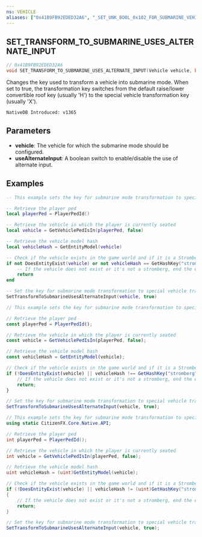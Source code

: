 ```yaml
---
ns: VEHICLE
aliases: ["0x41B9FB92EDED32A6", "_SET_UNK_BOOL_0x102_FOR_SUBMARINE_VEHICLE_TASK"]
---
```

## SET_TRANSFORM_TO_SUBMARINE_USES_ALTERNATE_INPUT

```c
// 0x41B9FB92EDED32A6
void SET_TRANSFORM_TO_SUBMARINE_USES_ALTERNATE_INPUT(Vehicle vehicle, bool useAlternateInput);
```

Changes the key used to transform a vehicle into submarine mode. When set to true, the transformation key switches from the default raise/lower convertible roof key (usually 'H') to the special vehicle transformation key (usually 'X').

```
NativeDB Introduced: v1365
```

## Parameters
* **vehicle**: The vehicle for which the submarine mode should be configured.
* **useAlternateInput**: A boolean switch to enable/disable the use of alternate input.

## Examples
```lua
-- This example sets the key for submarine mode transformation to special vehicle transform 

-- Retrieve the player ped
local playerPed = PlayerPedId()

-- Retrieve the vehicle in which the player is currently seated
local vehicle = GetVehiclePedIsIn(playerPed, false)

-- Retrieve the vehicle model hash
local vehicleHash = GetEntityModel(vehicle)

-- Check if the vehicle exists in the game world and if it is a Stromberg.
if not DoesEntityExist(vehicle) or not vehicleHash == GetHashKey("stromberg") then
    -- If the vehicle does not exist or it's not a stromberg, end the execution of the code here.
    return
end

-- Set the key for submarine mode transformation to special vehicle transform (X by default)
SetTransformToSubmarineUsesAlternateInput(vehicle, true) 
```

```js
// This example sets the key for submarine mode transformation to special vehicle transform

// Retrieve the player ped
const playerPed = PlayerPedId();

// Retrieve the vehicle in which the player is currently seated
const vehicle = GetVehiclePedIsIn(playerPed, false);

// Retrieve the vehicle model hash
const vehicleHash = GetEntityModel(vehicle);

// Check if the vehicle exists in the game world and if it is a Stromberg.
if (!DoesEntityExist(vehicle) || vehicleHash !== GetHashKey("stromberg")) {
    // If the vehicle does not exist or it's not a stromberg, end the execution of the code here.
    return;
}

// Set the key for submarine mode transformation to special vehicle transform (X by default)
SetTransformToSubmarineUsesAlternateInput(vehicle, true);
```

```cs
// This example sets the key for submarine mode transformation to special vehicle transform
using static CitizenFX.Core.Native.API;

// Retrieve the player ped
int playerPed = PlayerPedId();

// Retrieve the vehicle in which the player is currently seated
int vehicle = GetVehiclePedIsIn(playerPed, false);

// Retrieve the vehicle model hash
uint vehicleHash = (uint)GetEntityModel(vehicle);

// Check if the vehicle exists in the game world and if it is a Stromberg.
if (!DoesEntityExist(vehicle) || vehicleHash != (uint)GetHashKey("stromberg"))
{
    // If the vehicle does not exist or it's not a stromberg, end the execution of the code here.
    return;
}

// Set the key for submarine mode transformation to special vehicle transform (X by default)
SetTransformToSubmarineUsesAlternateInput(vehicle, true);
```
